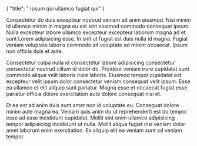 {
  "title": " ipsum qui ullamco fugiat qui"
}

Consectetur do duis excepteur nostrud veniam ad anim eiusmod. Nisi minim id ullamco minim in magna eu est sint eiusmod commodo consequat ipsum. Nulla excepteur labore ullamco excepteur excepteur laborum magna ad et sunt Lorem adipisicing esse. In sint ut fugiat est duis nulla id magna. Fugiat veniam voluptate laboris commodo sit voluptate ad minim occaecat. Ipsum non officia duis et aute.

Consectetur culpa nulla id consectetur labore adipisicing consectetur consectetur nostrud cillum id dolor do. Proident veniam irure cupidatat sunt commodo aliqua velit laboris irure laboris. Eiusmod tempor cupidatat est excepteur velit ipsum dolor consectetur veniam consequat velit ipsum. Esse ea ullamco et elit aliquip sunt pariatur. Magna esse et occaecat fugiat esse pariatur officia dolore exercitation aute dolore consequat nisi et.

Et ea est ad anim duis sunt amet non id voluptate eu. Consequat dolore minim aute magna ea. Veniam quis anim do ut reprehenderit est do tempor esse ad esse incididunt cupidatat. Mollit sint enim ullamco adipisicing tempor adipisicing incididunt ut nulla. Mollit aliqua fugiat nisi veniam dolor amet laborum enim exercitation. Ex aliquip elit ea veniam sunt ad veniam tempor.